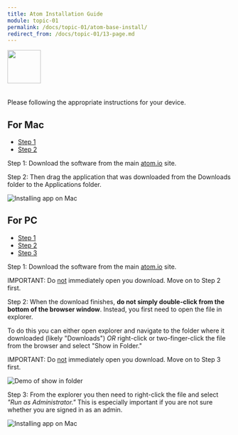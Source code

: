 ```yaml
---
title: Atom Installation Guide
module: topic-01
permalink: /docs/topic-01/atom-base-install/
redirect_from: /docs/topic-01/13-page.md
---
```


<img src="./../../../img/arrow-divider.svg" style="width: 75px; border: none; margin: 0px 0 20px 0" />

Please following the appropriate instructions for your device.

## For Mac
<ul class="nav nav-tabs">
  <li class="active"><a href="#step1-1" data-toggle="tab">Step 1</a></li>
  <li><a href="#step2-1" data-toggle="tab">Step 2</a></li>
</ul>
<div id="myTabContent" class="tab-content">
  <div class="tab-pane fade active in" id="step1-1">
    <p>Step 1: Download the software from the main <a href="https://atom.io" target="_blank">atom.io</a> site.
    </p>
  </div>
  <div class="tab-pane fade" id="step2-1">
    <p>Step 2: Then drag the application that was downloaded from the Downloads folder to the Applications folder.</p>
    <img src="../img/atom-install-mac.png" alt="Installing app on Mac" />
  </div>
</div>

## For PC
<ul class="nav nav-tabs">
  <li class="active"><a href="#step1-2" data-toggle="tab">Step 1</a></li>
  <li><a href="#step2-2" data-toggle="tab">Step 2</a></li>
  <li><a href="#step3-2" data-toggle="tab">Step 3</a></li>
</ul>
<div id="myTabContent" class="tab-content">
  <div class="tab-pane fade active in" id="step1-2">
    <p>Step 1: Download the software from the main <a href="https://atom.io" target="_blank">atom.io</a> site.</p>
    <p><span class="label label-danger">IMPORTANT:</span> Do <u>not</u> immediately open you download. Move on to Step 2 first.</p>
  </div>
  <div class="tab-pane fade" id="step2-2">
    <p>Step 2: When the download finishes, <b>do not simply double-click from the bottom of the browser window</b>. Instead, you first need to open the file in explorer.</p>
    <p>To do this you can either open explorer and navigate to the folder where it downloaded (likely "Downloads") <em>OR</em> right-click or two-finger-click the file from the browser and select "Show in Folder."</p>
    <p><span class="label label-danger">IMPORTANT:</span> Do <u>not</u> immediately open you download. Move on to Step 3 first.</p>
    <img src="../img/atom-install-pc-1.png" alt="Demo of show in folder" />
  </div>
  <div class="tab-pane fade" id="step3-2">
    <p>Step 3:  From the explorer you then need to right-click the file and select <em>"Run as Administrator."</em> This is especially important if you are not sure whether you are signed in as an admin.</p>
    <img src="../img/atom-install-pc-2.png" alt="Installing app on Mac" />
  </div>
</div>
